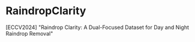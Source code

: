 # RaindropClarity
[ECCV2024] "Raindrop Clarity: A Dual-Focused Dataset for Day and Night Raindrop Removal"
